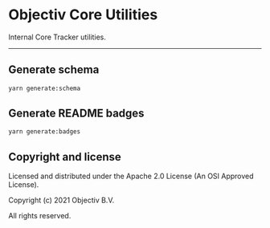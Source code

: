 # Objectiv Core Utilities

Internal Core Tracker utilities.

---

## Generate schema

```sh
yarn generate:schema
```

## Generate README badges

```sh
yarn generate:badges
```

## Copyright and license
Licensed and distributed under the Apache 2.0 License (An OSI Approved License).

Copyright (c) 2021 Objectiv B.V.

All rights reserved.
